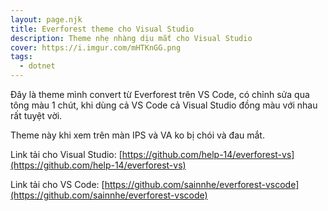 ```yaml
---
layout: page.njk
title: Everforest theme cho Visual Studio
description: Theme nhẹ nhàng dịu mắt cho Visual Studio
cover: https://i.imgur.com/mHTKnGG.png
tags:
  - dotnet
---
```

Đây là theme mình convert từ Everforest trên VS Code, có chỉnh sửa qua tông màu 1 chút, khi dùng cả VS Code cả Visual Studio đồng màu với nhau rất tuyệt vời.

Theme này khi xem trên màn IPS và VA ko bị chói và đau mắt.

Link tải cho Visual Studio: [https://github.com/help-14/everforest-vs](https://github.com/help-14/everforest-vs)

Link tải cho VS Code: [https://github.com/sainnhe/everforest-vscode](https://github.com/sainnhe/everforest-vscode)